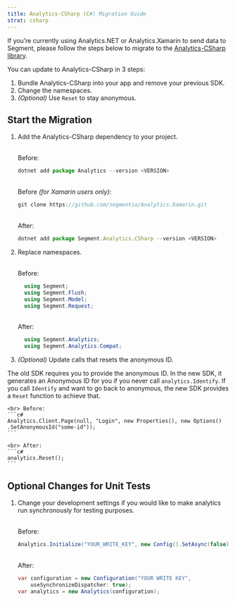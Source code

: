 ```yaml
---
title: Analytics-CSharp (C#) Migration Guide
strat: csharp
---
```


If you’re currently using Analytics.NET or Analytics.Xamarin to send data to Segment, please follow the steps below to migrate to the [Analytics-CSharp library](/docs/connections/sources/catalog/libraries/server/csharp/).  

You can update to Analytics-CSharp in 3 steps:
1. Bundle Analytics-CSharp into your app and remove your previous SDK.
2. Change the namespaces.
3. *(Optional)* Use `Reset` to stay anonymous.


## Start the Migration

1. Add the Analytics-CSharp dependency to your project. 

    <br> Before:
    ```js
    dotnet add package Analytics --version <VERSION>
    ```

     <br> Before *(for Xamarin users only)*:
    ```js
    git clone https://github.com/segmentio/Analytics.Xamarin.git
    ```

    <br>After:
    ```js
    dotnet add package Segment.Analytics.CSharp --version <VERSION>
    ```

2. Replace namespaces. 

      <br> Before:
      ```c#    
        using Segment;
        using Segment.Flush;
        using Segment.Model;
        using Segment.Request;
      ```

      <br> After:
      ```c#    
        using Segment.Analytics;
        using Segment.Analytics.Compat;
      ```

3. *(Optional)* Update calls that resets the anonymous ID. 
   
The old SDK requires you to provide the anonymous ID. In the new SDK, it generates an Anonymous ID for you if you never call `analytics.Identify`. If you call `Identify` and want to go back to anonymous, the new SDK provides a `Reset` function to achieve that.

    <br> Before:
    ```c#                  
    Analytics.Client.Page(null, "Login", new Properties(), new Options()
    .SetAnonymousId("some-id"));
    ```

    <br> After:
    ```c#                  
    analytics.Reset();
    ```

## Optional Changes for Unit Tests

1. Change your development settings if you would like to make analytics run synchronously for testing purposes. 

    <br> Before:
    ```c#                  
    Analytics.Initialize("YOUR_WRITE_KEY", new Config().SetAsync(false));
    ```

    <br> After:
    ```c#                  
    var configuration = new Configuration("YOUR WRITE KEY",
        useSynchronizeDispatcher: true);
    var analytics = new Analytics(configuration);
    ```